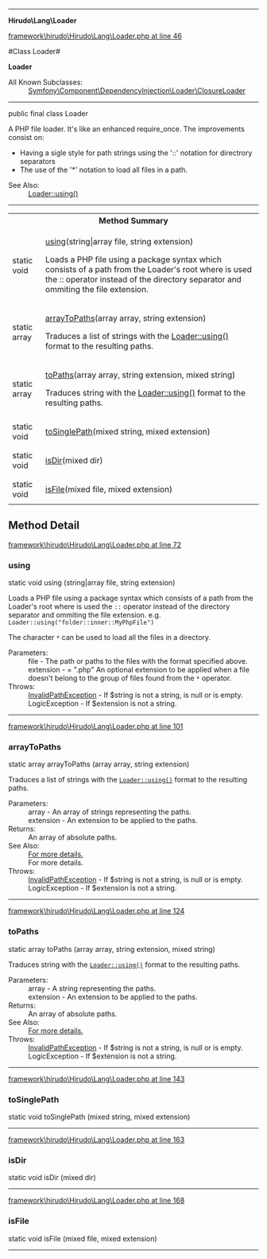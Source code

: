 

- - -

**Hirudo\Lang\Loader**


<a href="https://github.com/JeyDotC/Hirudo/blob/master/framework/hirudo/Hirudo/Lang/Loader.php#L46" >framework\hirudo\Hirudo\Lang\Loader.php at line 46</a>

#Class Loader#

**Loader**


<dl>
<dt>All Known Subclasses:</dt>
<dd><a href="https://github.com/JeyDotC/Hirudo-docs/blob/master/symfony/component/dependencyinjection/loader/closureloader.html">Symfony\Component\DependencyInjection\Loader\ClosureLoader</a> </dd>
</dl>



- - -

<p class="signature"><span class='k'>public final  class</span> <span class='nx'>Loader</span></p>

<div class="comment" id="overview_description"><p><p>A PHP file loader. It's like an enhanced require_once. The improvements
consist on:</p></p>
<ul>
<li>Having a sigle style for path strings using the '::' notation for directrory separators</li>
<li>The use of the '*' notation to load all files in a path.</li>
</ul>
<p></p></div>

<dl>
<dt>See Also:</dt>
<dd><a href="../../../../hirudo/lang/loader.html#using()">Loader::using()</a></dd>
</dl>


- - -

<table id="summary_method">
<tr><th colspan="2">Method Summary</th></tr>
<tr>
<td><span class='k'>static </span> <span class='nx'>void</span></td>
<td class="description"><p class="name"><a href="#using">using</a>(string|array file, string extension)</p><p class="description">Loads a PHP file using a package syntax which consists of a path from
the Loader's root where is used the :: operator instead of
the directory separator and ommiting the file extension. </p></td>
</tr>
<tr>
<td><span class='k'>static </span> <span class='nx'>array</span></td>
<td class="description"><p class="name"><a href="#arraytopaths">arrayToPaths</a>(array array, string extension)</p><p class="description">Traduces a list of strings with the <a href="../../hirudo/lang/loader.html#using()">Loader::using()</a> format to the
resulting paths.</p></td>
</tr>
<tr>
<td><span class='k'>static </span> <span class='nx'>array</span></td>
<td class="description"><p class="name"><a href="#topaths">toPaths</a>(array array, string extension, mixed string)</p><p class="description">Traduces string with the <a href="../../hirudo/lang/loader.html#using()">Loader::using()</a> format to the
resulting paths.</p></td>
</tr>
<tr>
<td><span class='k'>static </span> <span class='nx'>void</span></td>
<td class="description"><p class="name"><a href="#tosinglepath">toSinglePath</a>(mixed string, mixed extension)</p></td>
</tr>
<tr>
<td><span class='k'>static </span> <span class='nx'>void</span></td>
<td class="description"><p class="name"><a href="#isdir">isDir</a>(mixed dir)</p></td>
</tr>
<tr>
<td><span class='k'>static </span> <span class='nx'>void</span></td>
<td class="description"><p class="name"><a href="#isfile">isFile</a>(mixed file, mixed extension)</p></td>
</tr>
</table>

<h2 id="detail_method">Method Detail</h2>

<a href="https://github.com/JeyDotC/Hirudo/blob/master/framework/hirudo/Hirudo/Lang/Loader.php#L72" >framework\hirudo\Hirudo\Lang\Loader.php at line 72</a>

<h3 id="using()">using</h3>
<span class='k'>static </span> <span class='nx'>void</span> <span class='nf'>using</span> (string|array file, string extension)

<div class="details">
<p><p>Loads a PHP file using a package syntax which consists of a path from
the Loader's root where is used the <code>::</code> operator instead of
the directory separator and ommiting the file extension.
e.g. <code>Loader::using("folder::inner::MyPhpFile")</code></p></p><p><p>The character <code>*</code> can be used to load all the files in a
directory.</p></p><dl>
<dt>Parameters:</dt>
<dd>file - The path or paths to the files with the format specified above.</dd>
<dd>extension - = ".php" An optional extension to be applied when a file doesn't belong to the group of files found from the <code>*</code> operator.</dd>
<dt>Throws:</dt>
<dd><a href="../../hirudo/lang/invalidpathexception.html">InvalidPathException</a> - If $string is not a string, is null or is empty.</dd>
<dd>LogicException - If $extension is not a string.</dd>
</dl>

</div>

- - -


<a href="https://github.com/JeyDotC/Hirudo/blob/master/framework/hirudo/Hirudo/Lang/Loader.php#L101" >framework\hirudo\Hirudo\Lang\Loader.php at line 101</a>

<h3 id="arrayToPaths()">arrayToPaths</h3>
<span class='k'>static </span> <span class='nx'>array</span> <span class='nf'>arrayToPaths</span> (array array, string extension)

<div class="details">
<p>Traduces a list of strings with the <code><a href="../../hirudo/lang/loader.html#using()">Loader::using()</a></code> format to the
resulting paths.</p><dl>
<dt>Parameters:</dt>
<dd>array - An array of strings representing the paths.</dd>
<dd>extension - An extension to be applied to the paths.</dd>
<dt>Returns:</dt>
<dd>An array of absolute paths.</dd>
<dt>See Also:</dt>
<dd><a href="../../hirudo/lang/loader.html#using()">For more details.</a></dd>
<dd>For more details.</dd>
<dt>Throws:</dt>
<dd><a href="../../hirudo/lang/invalidpathexception.html">InvalidPathException</a> - If $string is not a string, is null or is empty.</dd>
<dd>LogicException - If $extension is not a string.</dd>
</dl>

</div>

- - -


<a href="https://github.com/JeyDotC/Hirudo/blob/master/framework/hirudo/Hirudo/Lang/Loader.php#L124" >framework\hirudo\Hirudo\Lang\Loader.php at line 124</a>

<h3 id="toPaths()">toPaths</h3>
<span class='k'>static </span> <span class='nx'>array</span> <span class='nf'>toPaths</span> (array array, string extension, mixed string)

<div class="details">
<p>Traduces string with the <code><a href="../../hirudo/lang/loader.html#using()">Loader::using()</a></code> format to the
resulting paths.</p><dl>
<dt>Parameters:</dt>
<dd>array - A string representing the paths.</dd>
<dd>extension - An extension to be applied to the paths.</dd>
<dt>Returns:</dt>
<dd>An array of absolute paths.</dd>
<dt>See Also:</dt>
<dd><a href="../../hirudo/lang/loader.html#using()">For more details.</a></dd>
<dt>Throws:</dt>
<dd><a href="../../hirudo/lang/invalidpathexception.html">InvalidPathException</a> - If $string is not a string, is null or is empty.</dd>
<dd>LogicException - If $extension is not a string.</dd>
</dl>

</div>

- - -


<a href="https://github.com/JeyDotC/Hirudo/blob/master/framework/hirudo/Hirudo/Lang/Loader.php#L143" >framework\hirudo\Hirudo\Lang\Loader.php at line 143</a>

<h3 id="toSinglePath()">toSinglePath</h3>
<span class='k'>static </span> <span class='nx'>void</span> <span class='nf'>toSinglePath</span> (mixed string, mixed extension)

<div class="details">

</div>

- - -


<a href="https://github.com/JeyDotC/Hirudo/blob/master/framework/hirudo/Hirudo/Lang/Loader.php#L163" >framework\hirudo\Hirudo\Lang\Loader.php at line 163</a>

<h3 id="isDir()">isDir</h3>
<span class='k'>static </span> <span class='nx'>void</span> <span class='nf'>isDir</span> (mixed dir)

<div class="details">

</div>

- - -


<a href="https://github.com/JeyDotC/Hirudo/blob/master/framework/hirudo/Hirudo/Lang/Loader.php#L168" >framework\hirudo\Hirudo\Lang\Loader.php at line 168</a>

<h3 id="isFile()">isFile</h3>
<span class='k'>static </span> <span class='nx'>void</span> <span class='nf'>isFile</span> (mixed file, mixed extension)

<div class="details">

</div>

- - -

